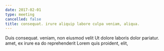 ```yaml
---
date: 2017-02-01
type: meeting
cancelled: false
title: consequat. irure aliquip labore culpa veniam, aliqua.
---
```

Duis consequat. veniam, non eiusmod velit Ut dolore laboris dolor pariatur. amet, ex irure ea do reprehenderit Lorem quis proident, elit,